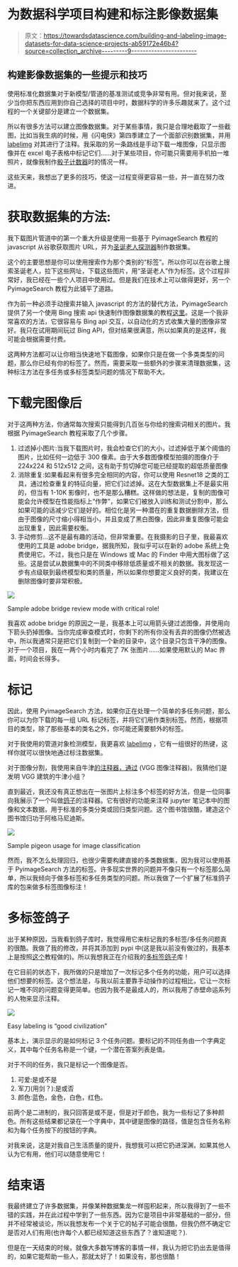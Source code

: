 # 为数据科学项目构建和标注影像数据集

> 原文：<https://towardsdatascience.com/building-and-labeling-image-datasets-for-data-science-projects-ab59172e46b4?source=collection_archive---------9----------------------->

## 构建影像数据集的一些提示和技巧

使用标准化数据集对于新模型/管道的基准测试或竞争非常有用。但对我来说，至少当你把东西应用到你自己选择的项目中时，数据科学的许多乐趣就来了。这个过程的一个关键部分是建立一个数据集。

所以有很多方法可以建立图像数据集。对于某些事情，我只是合理地截取了一些截图，比如当我生病的时候，用《闪电侠》第四季建立了一个面部识别数据集，并用 [labelimg](https://github.com/tzutalin/labelImg) 对其进行了注释。我采取的另一条路线是手动下载一堆图像，只显示图像并在 excel 电子表格中标记它们……对于某些项目，你可能只需要用手机拍一堆照片，就像我制作[骰子计数器](/calculating-d-d-damage-with-tensorflow-88db84604f0a)时的情况一样。

这些天来，我想出了更多的技巧，使这一过程变得更容易一些，并一直在努力改进。

# 获取数据集的方法:

我下载图片管道中的第一个重大升级是使用一些基于 PyimageSearch 教程的 javascript 从谷歌获取图片 URL，并为[圣诞老人探测器](https://www.pyimagesearch.com/2017/12/04/how-to-create-a-deep-learning-dataset-using-google-images/)制作数据集。

这个的主要思想是你可以使用搜索作为那个类别的“标签”。所以你可以在谷歌上搜索圣诞老人，拉下这些网址，下载这些图片，用“圣诞老人”作为标签。这个过程非常好，我已经在一些个人项目中使用过。但是我们在技术上可以做得更好，另一个 PyimageSearch 教程为此铺平了道路。

作为前一种必须手动搜索并输入 javascript 的方法的替代方法，PyimageSearch 提供了另一个使用 Bing 搜索 api 快速制作图像数据集的教程[这里](https://www.pyimagesearch.com/2018/04/09/how-to-quickly-build-a-deep-learning-image-dataset/)。这是一个我非常喜欢的方法，它很容易与 Bing api 交互，以自动化的方式收集大量的图像非常好。我只在试用期间玩过 Bing API，但对结果很满意，所以如果真的是这样，我可能会根据需要付费。

这两种方法都可以让你相当快速地下载图像，如果你只是在做一个多类类型的问题，那么你已经有你的标签了。然而，需要采取一些额外的步骤来清理数据集，这种标注方法在多任务或多标签类型问题的情况下帮助不大。

# 下载完图像后

对于这两种方法，你通常每次搜索只能得到几百张与你给的搜索词相关的图片。我根据 PyimageSearch 教程采取了几个步骤。

1.  过滤掉小图片:当我下载图片时，我会检查它们的大小，过滤掉低于某个阈值的图片，比如任何一边低于 300 像素。由于大多数图像模型拍摄的图像介于 224x224 和 512x512 之间，这有助于剪切掉您可能已经提取的超低质量图像
2.  消除重复:如果看起来有很多完全相同的内容，你可以使用 Resnet18 之类的工具，通过检查重复的特征向量，把它们过滤掉。这在大型数据集上不是最实用的，但当有 1-10K 影像时，也不是那么糟糕。这样做的想法是，复制的图像可能会允许模型在性能指标上“作弊”，如果它们被放入训练和测试分割中，那么如果可能的话减少它们是好的。相位化是另一种潜在的重复数据删除方法，但由于图像的尺寸缩小得相当小，并且变成了黑白图像，因此非重复图像可能会出现重复，因此需要权衡。
3.  手动修剪…这不是最有趣的活动，但非常重要。在我摄影的日子里，我最喜欢使用的工具是 adobe bridge，据我所知，我似乎可以在新的 adobe 系统上免费使用它。不过，我也只是在 Windows 或 Mac 的 Finder 中用大图标做了这些。这是尝试从数据集中的不同类中移除低质量或不相关的数据。我发现这一步有点级联到最终模型和类的质量，所以如果你想要定义良好的类，我建议在删除图像时要非常积极。

![](img/844da81973a1511d7e60074b609b9986.png)

Sample adobe bridge review mode with critical role!

我喜欢 adobe bridge 的原因之一是，我基本上可以用箭头键过滤图像，并使用向下箭头扔掉图像。当你完成审查模式时，你剩下的所有你没有丢弃的图像仍然被选中，所以我通常只是把它们复制到一个新的目录中，这个目录只包含干净的图像。对于一个项目，我在一两个小时内看完了 7K 张图片……如果使用默认的 Mac 界面，时间会长得多。

# 标记

因此，使用 PyimageSearch 方法，如果你正在处理一个简单的多任务问题，那么你可以为你下载的每一组 URL 标记标签，并将它们用作类别标签。然而，根据项目的类型，除了那些基本的类名之外，你可能还需要额外的标签。

对于我使用的管道对象检测模型，我更喜欢 [labelimg](https://github.com/tzutalin/labelImg) ，它有一组很好的热键，这样你就可以很快地通过标注数据集。

对于图像分割，我使用来自牛津[的注释器，通过](http://www.robots.ox.ac.uk/~vgg/software/via/) (VGG 图像注释器)。我猜他们是发明 VGG 建筑的牛津小组？

直到最近，我还没有真正想出在一张图片上标注多个标签的好方法，但是一位同事向我展示了一个叫做[鸽子](https://github.com/agermanidis/pigeon)的注释器。它有很好的功能来注释 jupyter 笔记本中的图像和文本数据，用于标准的多类分类或回归类型问题。这个图书馆很酷，建造这个图书馆归功于阿格马尼迪斯。

![](img/1c792322adcd9c6e4ea9b3819dbb98a4.png)

Sample pigeon usage for image classification

然而，我不怎么处理回归，也很少需要构建直接的多类数据集，因为我可以使用基于 PyimageSearch 方法的标签。许多现实世界的问题并不像只有一个标签那么简单，所以我倾向于做多标签和多任务类型的问题。所以我做了一个扩展了标准鸽子库的包来做多标签图像标注！

# 多标签鸽子

出于某种原因，当我看到鸽子库时，我觉得用它来标记我的多标签/多任务问题真的很酷。我做了我的修改，并将其添加到 pypi 中(这是我以前没有做过的，我基本上是按照[这个](https://dzone.com/articles/executable-package-pip-install)教程做的)。所以我想我正在介绍我的[多标签鸽子](https://github.com/sugi-chan/multi_label_pigeon)库！

在它目前的状态下，我所做的只是增加了一次标记多个任务的功能，用户可以选择他们想要的标签。这个想法是，与我以前主要靠手动操作的过程相比，它让一次标记一堆不同的问题变得更简单。也因为我不是最成人的，所以我用了赤壁命运系列的人物来显示注释。

![](img/17b3b18a738bb6d4db2eabbd2f117e35.png)

Easy labeling is “good civilization”

基本上，演示显示的是如何标记 3 个任务问题。要标记的不同任务由一个字典定义，其中每个任务名称是一个键，一个潜在答案列表是值。

对于不同的任务，我只是标记一个图像是否。

1.  可爱:是或不是
2.  军刀(用剑？):是或否
3.  颜色:蓝色，金色，白色，红色。

前两个是二进制的，我只回答是或不是，但是对于颜色，我为一些标记了多种颜色。所有这些结果都记录在一个字典中，其中键是图像的路径，值是包含任务名称和为每个任务按下的按钮的字典。

对我来说，这是对我自己生活质量的提升，我想我可以把它扔进深渊，如果其他人认为它有用，他们可以随意使用它！

# 结束语

我最终建立了许多数据集，并像某种数据集龙一样囤积起来，所以我得到了一些不错的实践，并在此过程中学到了一些东西。因为它是项目中非常基础的一部分，但并不经常被谈论，所以我想发布一个关于它的帖子可能会很酷，但我仍然不确定它是否对人们有用(也许每个人都已经知道这些东西了？谁知道呢？).

但是在一天结束的时候，就像大多数写博客的事情一样，我认为把它扔出去是值得的，如果它能帮助一些人，那就太好了！如果没有，那也很酷！